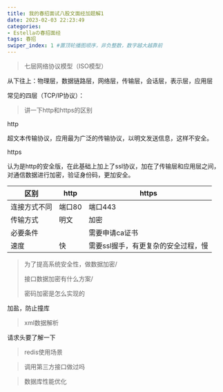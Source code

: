 ```yaml
---
title: 我的春招面试八股文面经加题解1
date: 2023-02-03 22:23:49
categories:
- Estellaの春招面经
tags: 春招
swiper_index: 1 #置顶轮播图顺序，非负整数，数字越大越靠前
---
```



> 七层网络协议模型（ISO模型）

从下往上：物理层，数据链路层，网络层，传输层，会话层，表示层，应用层

常见的四层（TCP/IP协议）：

> 讲一下http和https的区别

http

超文本传输协议，应用最为广泛的传输协议，以明文发送信息，这样不安全。

https

认为是http的安全版，在此基础上加上了ssl协议，加在了传输层和应用层之间，对通信数据进行加密，验证身份码，更加安全。

| 区别         | http   | https                               |
| ------------ | ------ | ----------------------------------- |
| 连接方式不同 | 端口80 | 端口443                             |
| 传输方式     | 明文   | 加密                                |
| 必要条件     |        | 需要申请ca证书                      |
| 速度         | 快     | 需要ssl握手，有更复杂的安全过程，慢 |

> 为了提高系统安全性，做数据加密/
>
> 接口数据加密有什么方案/
>
> 密码加密是怎么实现的

加盐，防止撞库

> xml数据解析

请求头要了解一下

> redis使用场景

> 调用第三方接口做过吗

> 数据库性能优化